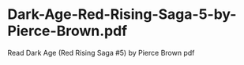 # Dark-Age-Red-Rising-Saga-5-by-Pierce-Brown.pdf
Read Dark Age (Red Rising Saga #5) by Pierce Brown pdf
